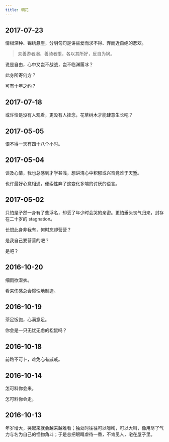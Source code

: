 ```yaml
---
title: 朝花
---
```


## 2017-07-23

情根深种、锦绣悬崖，分明句句是讲些爱而求不得、弃而近自绝的悲欢。

> 夫善游者溺，善骑者堕，各以其所好，反自为祸。<!--more-->

说是自由，心中又岂不战战，岂不临渊履冰？

此身所寄何方？

可有十年之约？

## 2017-07-18

或许恰是没有人观看，更没有人挂念，花草树木才能肆意生长吧？

## 2017-05-05

恨不得一天有四十八个小时。

## 2017-05-04

谈及心情，我也总感到才学甚浅，想讲清心中积郁或兴奋竟难于天堑。

也许最好心意相通，便索性弃了这变化多端的讨厌的语言。

## 2017-05-02

只怕是孑然一身有了些浮名，却丢了年少时会哭的亲密。更怕垂头丧气归来，封存在二十岁的 stagnation。

长恨此身非我有，何时忘却营营？

是我自己要营营的吧？

是吧？

## 2016-10-20

细雨欲湿衣。

看来伤感总会惯性地制造。

## 2016-10-19

茶足饭饱，心满意足。

你会是一只无忧无虑的松鼠吗？

## 2016-10-18

前路不可卜，难免心有戚戚。

## 2016-10-14

怎可料你会来。

怎可料你会走。

## 2016-10-13

年岁增大，哭起来就会越来越难看；独处时往往可以嚎啕，可以大叫，像用尽了气力与名为自己的怪物角斗；于是总把眼睛虐待一番，不肯见人，宅在屋子里。
